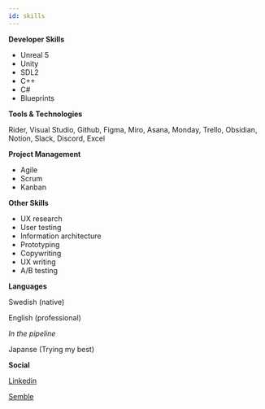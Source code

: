 ```yaml
---
id: skills
---
```


**Developer Skills**

- Unreal 5 
- Unity
- SDL2
- C++
- C#
- Blueprints


**Tools & Technologies**

Rider, Visual Studio, Github,
Figma, Miro, Asana, Monday, Trello, Obsidian, Notion,
Slack, Discord, Excel

**Project Management**
- Agile
- Scrum
- Kanban

**Other Skills**

- UX research 
- User testing
- Information architecture
- Prototyping 
- Copywriting 
- UX writing 
- A/B testing

**Languages**

Swedish (native)

English (professional)

*In the pipeline*

Japanse (Trying my best)

**Social**

[Linkedin](linkedin.com/in/emil-forsen)

[Semble](https://semble.gg/profile/emilxf)
